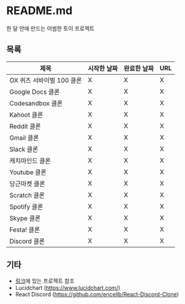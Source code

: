 # README.md
한 달 안에 만드는 어썸한 토이 프로젝트

## 목록
제목 | 시작한 날짜 | 완료한 날짜 | URL |
|---|---|---|---|
| OX 퀴즈 서바이벌 100 클론 | X | X | X |
| Google Docs 클론 | X | X | X |
| Codesandbox 클론 | X | X | X |
| Kahoot 클론 | X | X | X |
| Reddit 클론 | X | X | X |
| Gmail 클론 | X | X | X |
| Slack 클론 | X | X | X |
| 캐치마인드 클론 | X | X | X |
| Youtube 클론 | X | X | X |
| 당근마켓 클론 | X | X | X |
| Scratch 클론 | X | X | X |
| Spotify 클론 | X | X | X |
| Skype 클론 | X | X | X |
| Festa! 클론 | X | X | X |
| Discord 클론 | X | X | X |

## 기타
- [링크](https://github.com/connect-foundation/2019-projectsinfo)에 있는 프로젝트 참조 
- Lucidchart (https://www.lucidchart.com/)
- React Discord (https://github.com/ericellb/React-Discord-Clone)

